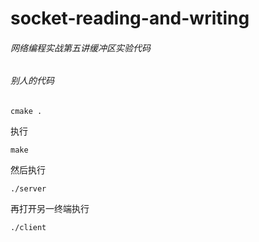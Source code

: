 # socket-reading-and-writing
###### 网络编程实战第五讲缓冲区实验代码
###### 别人的代码

```
cmake .
```
执行 
```
make
```

然后执行
```
./server
```
再打开另一终端执行
```
./client
```
